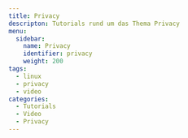 ```yaml
---
title: Privacy
descripton: Tutorials rund um das Thema Privacy
menu:
  sidebar:
    name: Privacy
    identifier: privacy
    weight: 200
tags:
  - linux
  - privacy
  - video
categories:
  - Tutorials
  - Video
  - Privacy
---
```

